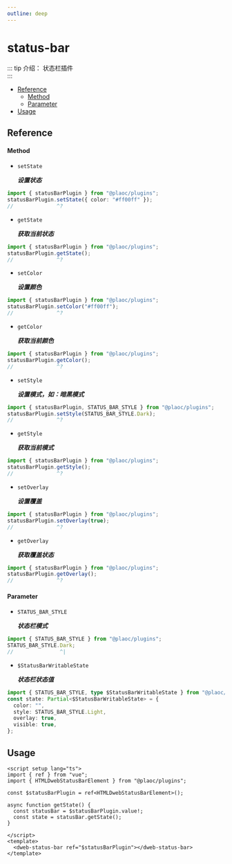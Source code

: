 ```yaml
---
outline: deep
---
```


# status-bar

<Badges name="@plaoc/plugins" />

::: tip 介绍：
状态栏插件  
:::

- [Reference](#reference)
  - [Method](#method)
  - [Parameter](#parameter)
- [Usage](#usage)

## Reference

#### Method

- `setState`

  **_设置状态_**

```ts twoslash
import { statusBarPlugin } from "@plaoc/plugins";
statusBarPlugin.setState({ color: "#ff00ff" });
//              ^?
```

- `getState`

  **_获取当前状态_**

```ts twoslash
import { statusBarPlugin } from "@plaoc/plugins";
statusBarPlugin.getState();
//              ^?
```

- `setColor`

  **_设置颜色_**

```ts twoslash
import { statusBarPlugin } from "@plaoc/plugins";
statusBarPlugin.setColor("#ff00ff");
//              ^?
```

- `getColor`

  **_获取当前颜色_**

```ts twoslash
import { statusBarPlugin } from "@plaoc/plugins";
statusBarPlugin.getColor();
//              ^?
```

- `setStyle`

  **_设置模式，如：暗黑模式_**

```ts twoslash
import { statusBarPlugin, STATUS_BAR_STYLE } from "@plaoc/plugins";
statusBarPlugin.setStyle(STATUS_BAR_STYLE.Dark);
//              ^?
```

- `getStyle`

  **_获取当前模式_**

```ts twoslash
import { statusBarPlugin } from "@plaoc/plugins";
statusBarPlugin.getStyle();
//              ^?
```

- `setOverlay`

  **_设置覆盖_**

```ts twoslash
import { statusBarPlugin } from "@plaoc/plugins";
statusBarPlugin.setOverlay(true);
//              ^?
```

- `getOverlay`

  **_获取覆盖状态_**

```ts twoslash
import { statusBarPlugin } from "@plaoc/plugins";
statusBarPlugin.getOverlay();
//              ^?
```

<!-- - `setVisible`

  **_设置显示隐藏_**

```ts twoslash
import { statusBarPlugin } from "@plaoc/plugins";
statusBarPlugin.setVisible(true);
//              ^?
```

- `getVisible`

  **_获取当前显示隐藏状态_**

```ts twoslash
import { statusBarPlugin } from "@plaoc/plugins";
statusBarPlugin.getVisible();
//              ^?
``` -->

#### Parameter

- `STATUS_BAR_STYLE`

  **_状态栏模式_**

```ts twoslash
import { STATUS_BAR_STYLE } from "@plaoc/plugins";
STATUS_BAR_STYLE.Dark;
//               ^|
```

- `$StatusBarWritableState`

  **_状态栏状态值_**

```ts twoslash
import { STATUS_BAR_STYLE, type $StatusBarWritableState } from "@plaoc/plugins";
const state: Partial<$StatusBarWritableState> = {
  color: "",
  style: STATUS_BAR_STYLE.Light,
  overlay: true,
  visible: true,
};
```

## Usage

```vue
<script setup lang="ts">
import { ref } from "vue";
import { HTMLDwebStatusBarElement } from "@plaoc/plugins";

const $statusBarPlugin = ref<HTMLDwebStatusBarElement>();

async function getState() {
  const statusBar = $statusBarPlugin.value!;
  const state = statusBar.getState();
}

</script>
<template>
  <dweb-status-bar ref="$statusBarPlugin"></dweb-status-bar>
</template>
```

